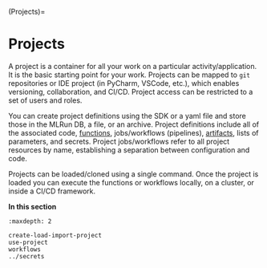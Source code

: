 (Projects)=
# Projects

A project is a container for all your work on a particular activity/application. It is the basic starting point for your work. 
Projects can be mapped to `git` repositories or IDE project (in PyCharm, VSCode, etc.), which enables versioning, collaboration, and CI/CD. 
Project access can be restricted to a set of users and roles.

You can create project definitions using the SDK or a yaml file and store those in the MLRun DB, a file, or an archive. Project definitions 
include all of the associated code, [functions](../runtimes/functions-concepts), jobs/workflows (pipelines), [artifacts](../store/artifacts), 
lists of parameters, and secrets. Project jobs/workflows refer to all project resources by name, establishing a separation between configuration and code.

Projects can be loaded/cloned using a single command. Once the project is loaded you can execute the functions or workflows locally, on a cluster, or inside a CI/CD framework.

**In this section**
```{toctree}
:maxdepth: 2

create-load-import-project
use-project
workflows
../secrets
```